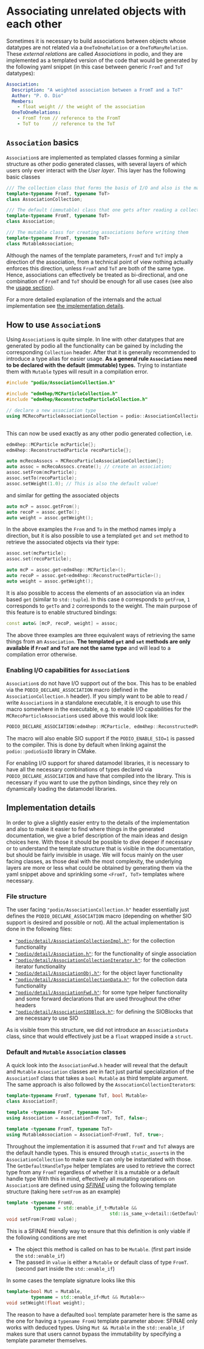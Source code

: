 # Associating unrelated objects with each other
Sometimes it is necessary to build associations between objects whose datatypes are
not related via a `OneToOneRelation` or a `OneToManyRelation`. These *external
relations* are called *Associations* in podio, and they are implemented as a
templated version of the code that would be generated by the following yaml
snippet (in this case between generic `FromT` and `ToT` datatypes):

```yaml
Association:
  Description: "A weighted association between a FromT and a ToT"
  Author: "P. O. Dio"
  Members:
    - float weight // the weight of the association
  OneToOneRelations:
    - FromT from // reference to the FromT
    - ToT to     // reference to the ToT
```

## `Association` basics
`Association`s are implemented as templated classes forming a similar structure
as other podio generated classes, with several layers of which users only ever
interact with the *User layer*. This layer has the following basic classes
```cpp
/// The collection class that forms the basis of I/O and also is the main entry point
template<typename FromT, typename ToT>
class AssociationCollection;

/// The default (immutable) class that one gets after reading a collection
template<typename FromT, typename ToT>
class Association;

/// The mutable class for creating associations before writing them
template<typename FromT, typename ToT>
class MutableAssociation;
```

Although the names of the template parameters, `FromT` and `ToT` imply a
direction of the association, from a technical point of view nothing actually
enforces this direction, unless `FromT` and `ToT` are both of the same type.
Hence, associations can effectively be treated as bi-directional, and one
combination of `FromT` and `ToT` should be enough for all use cases (see also
the [usage section](#how-to-use-associations)).

For a more detailed explanation of the internals and the actual implementation
see [the implementation details](#implementation-details).

## How to use `Association`s
Using `Association`s is quite simple. In line with other datatypes that are
generated by podio all the functionality can be gained by including the
corresponding `Collection` header. After that it is generally recommended to
introduce a type alias for easier usage. **As a general rule `Associations` need
to be declared with the default (immutable) types.** Trying to instantiate them
with `Mutable` types will result in a compilation error.

```cpp
#include "podio/AssociationCollection.h"

#include "edm4hep/MCParticleCollection.h"
#include "edm4hep/ReconstructedParticleCollection.h"

// declare a new association type
using MCRecoParticleAssociationCollection = podio::AssociationCollection<edm4hep::MCParticle,
                                                                         edm4hep::ReconstructedParticle>;
```

This can now be used exactly as any other podio generated collection, i.e.
```cpp
edm4hep::MCParticle mcParticle{};
edm4hep::ReconstructedParticle recoParticle{};

auto mcRecoAssocs = MCRecoParticleAssociationCollection{};
auto assoc = mcRecoAssocs.create(); // create an association;
assoc.setFrom(mcParticle);
assoc.setTo(recoParticle);
assoc.setWeight(1.0); // This is also the default value!
```

and similar for getting the associated objects
```cpp
auto mcP = assoc.getFrom();
auto recoP = assoc.getTo();
auto weight = assoc.getWeight();
```

In the above examples the `From` and `To` in the method names imply a direction,
but it is also possible to use a templated `get` and `set` method to retrieve
the associated objects via their type:

```cpp
assoc.set(mcParticle);
assoc.set(recoParticle);

auto mcP = assoc.get<edm4hep::MCParticle>();
auto recoP = assoc.get<edm4hep::ReconstructedParticle>();
auto weight = assoc.getWeight();
```

It is also possible to access the elements of an association via an index based
`get` (similar to `std::tuple`). In this case `0` corresponds to `getFrom`, `1`
corresponds to `getTo` and `2` corresponds to the weight. The main purpose of
this feature is to enable structured bindings:

```cpp
const auto& [mcP, recoP, weight] = assoc;
```

The above three examples are three equivalent ways of retrieving the same things
from an `Association`. **The templated `get` and `set` methods are only available
if `FromT` and `ToT` are not the same type** and will lead to a compilation
error otherwise.

### Enabling I/O capabilities for `Association`s

`Association`s do not have I/O support out of the box. This has to be enabled via
the `PODIO_DECLARE_ASSOCIATION` macro (defined in the `AssociationCollection.h`
header). If you simply want to be able to read / write `Association`s in a
standalone executable, it is enough to use this macro somewhere in the
executable, e.g. to enable I/O capabilities for the `MCRecoParticleAssociation`s
used above this would look like:

```cpp
PODIO_DECLARE_ASSOCIATION(edm4hep::MCParticle, edm4hep::ReconstructedParticle)
```

The macro will also enable SIO support if the `PODIO_ENABLE_SIO=1` is passed to
the compiler. This is done by default when linking against the
`podio::podioSioIO` library in CMake.

For enabling I/O support for shared datamodel libraries, it is necessary to have
all the necessary combinations of types declared via `PODIO_DECLARE_ASSOCIATION`
and have that compiled into the library. This is necessary if you want to use
the python bindings, since they rely on dynamically loading the datamodel
libraries.

## Implementation details

In order to give a slightly easier entry to the details of the implementation
and also to make it easier to find where things in the generated documentation,
we give a brief description of the main ideas and design choices here. With
those it should be possible to dive deeper if necessary or to understand the
template structure that is visible in the documentation, but should be fairly
invisible in usage. We will focus mainly on the user facing classes, as those
deal with the most complexity, the underlying layers are more or less what could
be obtained by generating them via the yaml snippet above and sprinkling some
`<FromT, ToT>` templates where necessary.

### File structure

The user facing `"podio/AssociationCollection.h"` header essentially just
defines the `PODIO_DECLARE_ASSOCIATION` macro (depending on whether SIO support
is desired and possible or not). All the actual implementation is done in the
following files:

- [`"podio/detail/AssociationCollectionImpl.h"`](https://github.com/AIDASoft/podio/blob/master/include/podio/detail/AssociationCollectionImpl.h):
  for the collection functionality
- [`"podio/detail/Association.h"`](https://github.com/AIDASoft/podio/blob/master/include/podio/detail/Association.h):
  for the functionality of single association
- [`"podio/detail/AssociationCollectionIterator.h"`](https://github.com/AIDASoft/podio/blob/master/include/podio/detail/AssociationCollectionIterator.h):
  for the collection iterator functionality
- [`"podio/detail/AssociationObj.h"`](https://github.com/AIDASoft/podio/blob/master/include/podio/detail/AssociationObj.h):
  for the object layer functionality
 - [`"podio/detail/AssociationCollectionData.h"`](https://github.com/AIDASoft/podio/blob/master/include/podio/detail/AssociationCollectionData.h):
  for the collection data functionality
- [`"podio/detail/AssociationFwd.h"`](https://github.com/AIDASoft/podio/blob/master/include/podio/detail/AssociationFwd.h):
  for some type helper functionality and some forward declarations that are used
  throughout the other headers
- [`"podio/detail/AssociationSIOBlock.h"`](https://github.com/AIDASoft/podio/blob/master/include/podio/detail/AssociationSIOBlock.h):
  for defining the SIOBlocks that are necessary to use SIO

As is visible from this structure, we did not introduce an `AssociationData`
class, since that would effectively just be a `float` wrapped inside a `struct`.

### Default and `Mutable` `Association` classes

A quick look into the `AssociationFwd.h` header will reveal that the default and
`Mutable` `Association` classes are in fact just partial specialization of the
`AssociationT` class that takes a `bool Mutable` as third template argument. The
same approach is also followed by the `AssocationCollectionIterator`s:

```cpp
template<typename FromT, typename ToT, bool Mutable>
class AssociationT;

template <typename FromT, typename ToT>
using Association = AssociationT<FromT, ToT, false>;

template <typename FromT, typename ToT>
using MutableAssociation = AssociationT<FromT, ToT, true>;
```

Throughout the implementation it is assumed that `FromT` and `ToT` always are the
default handle types. This is ensured through `static_assert`s in the
`AssociationCollection` to make sure it can only be instantiated with those. The
`GetDefaultHandleType` helper templates are used to retrieve the correct type
from any `FromT` regardless of whether it is a mutable or a default handle type
With this in mind, effectively all mutating operations on `Association`s are
defined using [*SFINAE*](https://en.cppreference.com/w/cpp/language/sfinae)
using the following template structure (taking here `setFrom` as an example)

```cpp
template <typename FromU,
          typename = std::enable_if_t<Mutable &&
                                      std::is_same_v<detail::GetDefaultHandleType<FromU>, FromT>>>
void setFrom(FromU value);
```

This is a SFINAE friendly way to ensure that this definition is only viable if
the following conditions are met
- The object this method is called on has to be `Mutable`. (first part inside the `std::enable_if`)
- The passed in `value` is either a `Mutable` or default class of type `FromT`. (second part inside the `std::enable_if`)

In some cases the template signature looks like this

```cpp
template<bool Mut = Mutable,
         typename = std::enable_if<Mut && Mutable>>
void setWeight(float weight);
```

The reason to have a defaulted `bool` template parameter here is the same as the
one for having a `typename FromU` template parameter above: SFINAE only works
with deduced types. Using `Mut && Mutable` in the `std::enable_if` makes sure
that users cannot bypass the immutability by specifying a template parameter
themselves.
